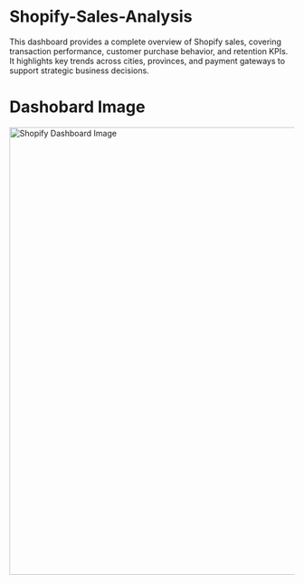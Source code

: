 # Shopify-Sales-Analysis

This dashboard provides a complete overview of Shopify sales, covering transaction performance,
customer purchase behavior, and retention KPIs. It highlights key trends across cities, provinces,
and payment gateways to support strategic business decisions.

# Dashobard Image


<img width="1285" height="792" alt="Shopify Dashboard Image" src="https://github.com/user-attachments/assets/9152dd8e-84a2-43eb-bc9e-d58746b2c255" />

